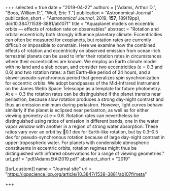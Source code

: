+++
selected = true
date = "2019-04-22"
authors = ["Adams, Arthur D.", "Boos, William R.", "Wolf, Eric T."]
publication = "Astronomical Journal"
publication_short = "*Astronomical Journal*, 2019, **157**, 189(19pp), doi:10.3847/1538-3881/ab107f"
title = "Aquaplanet models on eccentric orbits — effects of rotation rate on observables"
abstract = "Rotation and orbital eccentricity both strongly influence planetary climate. Eccentricities can often be measured for exoplanets, but rotation rates are currently difficult or impossible to constrain. Here we examine how the combined effects of rotation and eccentricity on observed emission from ocean-rich terrestrial planets can be used to infer their rotation rates in circumstances where their eccentricities are known. We employ an Earth climate model with no land and a slab ocean, and consider two eccentricities (e = 0.3 and 0.6) and two rotation rates: a fast Earth-like period of 24 hours, and a slower pseudo-synchronous period that generalizes spin synchronization for eccentric orbits. We adopt bandpasses of the Mid-Infrared Instrument on the James Webb Space Telescope as a template for future photometry. At e = 0.3 the rotation rates can be distinguished if the planet transits near periastron, because slow rotation produces a strong day-night contrast and thus an emission minimum during periastron. However, light curves behave similarly if the planet is eclipsed near periastron, as well as for either viewing geometry at e = 0.6. Rotation rates can nevertheless be distinguished using ratios of emission in different bands, one in the water vapor window with another in a region of strong water absorption. These ratios vary over an orbit by 􏰂0.1 dex for Earth-like rotation, but by 0.3–0.5 dex for pseudo-synchronous rotation because of large day-night contrast in upper-tropospheric water. For planets with condensible atmospheric constituents in eccentric orbits, rotation regimes might thus be distinguished with infrared observations for a range of viewing geometries."
url_pdf = "pdf/AdamsEtAl2019.pdf"
abstract_short =  "2019"


[[url_custom]]
    name = "Journal site"
    url = "https://iopscience.iop.org/article/10.3847/1538-3881/ab107f/meta"

+++

